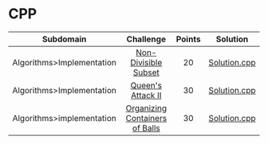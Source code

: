 # CPP

Subdomain|Challenge|Points|Solution
:-:|:-:|:-:|:-:
Algorithms>Implementation|[Non-Divisible Subset](https://www.hackerrank.com/challenges/non-divisible-subset/problem)|20|[Solution.cpp](https://github.com/andy489/Data_Structures_and_Algorithms_CPP/blob/master/Algorithms/Implementation/Non-Divisible%20Subset.cpp)
Algorithms>Implementation|[Queen's Attack II](https://www.hackerrank.com/challenges/queens-attack-2/problem)|30|[Solution.cpp](https://github.com/andy489/Data_Structures_and_Algorithms_CPP/blob/master/Algorithms/Implementation/Queen's%20Attack%20II.cpp)
Algorithms>implementation|[Organizing Containers of Balls](https://www.hackerrank.com/challenges/organizing-containers-of-balls/problem)|30|[Solution.cpp](https://github.com/andy489/Data_Structures_and_Algorithms_CPP/blob/master/Algorithms/Implementation/Organizing%20Containers%20of%20Balls.cpp)
